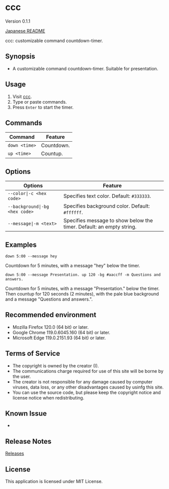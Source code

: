 # ccc

Version 0.1.1

[Japanese README](README.ja.md)

ccc: customizable command countdown-timer.

## Synopsis

- A customizable command countdown-timer. Suitable for presentation.

## Usage

1. Visit [ccc](https://taidalog.github.io/ccc/).
1. Type or paste commands.
1. Press `Enter` to start the timer.

## Commands

| Command       | Feature    |
| ------------- | ---------- |
| `down <time>` | Countdown. |
| `up <time>`   | Countup.   |

## Options

| Options                        | Feature                                                              |
| ------------------------------ | -------------------------------------------------------------------- |
| `--color\|-c <hex code>`       | Specifies text color. Default: `#333333`.                            |
| `--background\|-bg <hex code>` | Specifies background color. Default: `#ffffff`.                      |
| `--message\|-m <text>`         | Specifies message to show below the timer. Default: an empty string. |

## Examples

```
down 5:00 --message hey
```

Countdown for 5 minutes, with a message "hey" below the timer.

```
down 5:00 --message Presentation. up 120 -bg #aaccff -m Questions and answers.
```

Countdown for 5 minutes, with a message "Presentation." below the timer. Then countup for 120 seconds (2 minutes), with the pale blue background and a message "Questions and answers.".

## Recommended environment

- Mozilla Firefox 120.0 (64 bit) or later.
- Google Chrome 119.0.6045.160 (64 bit) or later.
- Microsoft Edge 119.0.2151.93 (64 bit) or later.

## Terms of Service

- The copyright is owned by the creator (I).
- The communications charge required for use of this site will be borne by the user.
- The creator is not responsible for any damage caused by computer viruses, data loss, or any other disadvantages caused by usinfg this site.
- You can use the source code, but please keep the copyright notice and license notice when redistributing.

## Known Issue

-

## Release Notes

[Releases](https://github.com/taidalog/ccc/releases)

## License

This application is licensed under MIT License.
